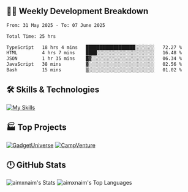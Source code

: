 

## 🧑‍💻 Weekly Development Breakdown

<!--START_SECTION:waka-->

```txt
From: 31 May 2025 - To: 07 June 2025

Total Time: 25 hrs

TypeScript   18 hrs 4 mins   ██████████████████░░░░░░░   72.27 %
HTML         4 hrs 7 mins    ████░░░░░░░░░░░░░░░░░░░░░   16.48 %
JSON         1 hr 35 mins    █▓░░░░░░░░░░░░░░░░░░░░░░░   06.34 %
JavaScript   38 mins         ▓░░░░░░░░░░░░░░░░░░░░░░░░   02.56 %
Bash         15 mins         ▒░░░░░░░░░░░░░░░░░░░░░░░░   01.02 %
```

<!--END_SECTION:waka-->

## 🛠️ Skills & Technologies

[![My Skills](https://skillicons.dev/icons?i=angular,react,docker,mongodb,nodejs,express,github,bootstrap,prisma,postman,postgres&perline=8)](https://skillicons.dev)

## 🏭 Top Projects

[![GadgetUniverse](https://github-readme-stats.vercel.app/api/pin/?username=aimxnaim&repo=GadgetUniverse&theme=dark)](https://github.com/aimxnaim/GadgetUniverse)
[![CampVenture](https://github-readme-stats.vercel.app/api/pin/?username=aimxnaim&repo=CampVenture&theme=dark)](https://github.com/aimxnaim/CampVenture)

## 🕛 GitHub Stats

![aimxnaim's Stats](https://github-readme-stats.vercel.app/api?username=aimxnaim&theme=tokyonight&show_icons=true&hide_border=true&count_private=true)
![aimxnaim's Top Languages](https://github-readme-stats.vercel.app/api/top-langs/?username=aimxnaim&theme=tokyonight&show_icons=true&hide_border=true&layout=compact)




